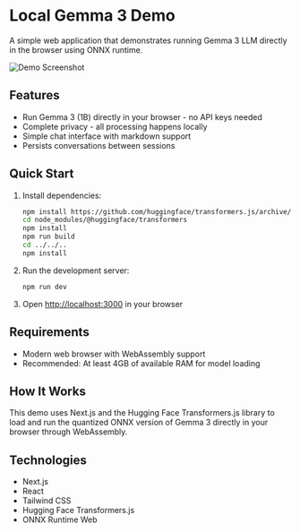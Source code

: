 # Local Gemma 3 Demo

A simple web application that demonstrates running Gemma 3 LLM directly in the browser using ONNX runtime.

![Demo Screenshot](public/screenshot.png)

## Features

- Run Gemma 3 (1B) directly in your browser - no API keys needed
- Complete privacy - all processing happens locally
- Simple chat interface with markdown support
- Persists conversations between sessions

## Quick Start

1. Install dependencies:
   ```bash
   npm install https://github.com/huggingface/transformers.js/archive/new-model.tar.gz
   cd node_modules/@huggingface/transformers
   npm install
   npm run build
   cd ../../..
   npm install
   ```

2. Run the development server:
   ```bash
   npm run dev
   ```

3. Open [http://localhost:3000](http://localhost:3000) in your browser

## Requirements

- Modern web browser with WebAssembly support
- Recommended: At least 4GB of available RAM for model loading

## How It Works

This demo uses Next.js and the Hugging Face Transformers.js library to load and run the quantized ONNX version of Gemma 3 directly in your browser through WebAssembly.

## Technologies

- Next.js
- React
- Tailwind CSS
- Hugging Face Transformers.js
- ONNX Runtime Web
